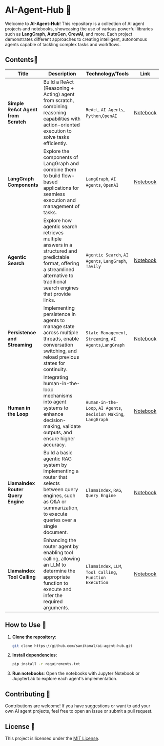 # AI-Agent-Hub 🤖

Welcome to **AI-Agent-Hub**! This repository is a collection of AI agent projects and notebooks, showcasing the use of various powerful libraries such as **LangGraph**, **AutoGen**, **CrewAI**, and more. Each project demonstrates different approaches to creating intelligent, autonomous agents capable of tackling complex tasks and workflows.

## Contents📂

|          **Title**           |                      **Description**                    |     **Technology/Tools**      |      **Link**         |
|------------------------------|---------------------------------------------------------|-------------------------------|-----------------------|
| **Simple ReAct Agent from Scratch** | Build a ReAct (Reasoning + Acting) agent from scratch, combining reasoning capabilities with action-oriented execution to solve tasks efficiently. | `ReAct`, `AI Agents`, `Python`,`OpenAI` | [Notebook](notebook/simple_react_agent_from_scratch.ipynb) |
| **LangGraph Components** | Explore the components of LangGraph and combine them to build flow-based applications for seamless execution and management of tasks. | `LangGraph`, `AI Agents`, `OpenAI` | [Notebook](notebook/langgraph_components.ipynb) |
| **Agentic Search** | Explore how agentic search retrieves multiple answers in a structured and predictable format, offering a streamlined alternative to traditional search engines that provide links. | `Agentic Search`, `AI Agents`, `LangGraph`, `Tavily` | [Notebook](notebook/agentic_search.ipynb) |
| **Persistence and Streaming** | Implementing persistence in agents to manage state across multiple threads, enable conversation switching, and reload previous states for continuity. | `State Management`, `Streaming`, `AI Agents`,`LangGraph` | [Notebook](notebook/persistence_and_streaming.ipynb) |
| **Human in the Loop** | Integrating human-in-the-loop mechanisms into agent systems to enhance decision-making, validate outputs, and ensure higher accuracy. | `Human-in-the-Loop`, `AI Agents`, `Decision Making`, `LangGraph` | [Notebook](notebook/human_in_the_loop.ipynb) |
| **LlamaIndex Router Query Engine** | Build a basic agentic RAG system by implementing a router that selects between query engines, such as Q&A or summarization, to execute queries over a single document. | `LlamaIndex`, `RAG`, `Query Engine` | [Notebook](notebook/llamaindex_router_query_engine.ipynb) |
| **Llamaindex Tool Calling** | Enhancing the router agent by enabling tool calling, allowing an LLM to determine the appropriate function to execute and infer the required arguments. | `Llamaindex`, `LLM`, `Tool Calling`, `Function Execution` | [Notebook](notebook/llamaindex_tool_calling.ipynb) |

## How to Use 🚀

1. **Clone the repository**:
   ```bash
   git clone https://github.com/sanikamal/ai-agent-hub.git
   ```

2. **Install dependencies**:
   ```bash
   pip install -r requirements.txt
   ```

3. **Run notebooks**:
   Open the notebooks with Jupyter Notebook or JupyterLab to explore each agent's implementation.

## Contributing 🌟

Contributions are welcome! If you have suggestions or want to add your own AI agent projects, feel free to open an issue or submit a pull request.

## License 📢

This project is licensed under the [MIT License](LICENSE).
